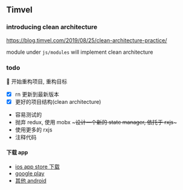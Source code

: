 ## Timvel

### introducing clean architecture

https://blog.timvel.com/2019/08/25/clean-architecture-practice/

module under `js/modules` will implement clean architecture

### todo

 开始重构项目, 重构目标

- [x] rn 更新到最新版本
- [x] 更好的项目结构(clean architecture)
- 容易测试的
- 抛弃 redux, 使用 mobx ~~~设计一个新的 state manager, 依托于 rxjs~~~
- 使用更多的 rxjs
- 注释代码

#### 下载 app

- [ios app store 下载](https://apps.apple.com/cn/app/id1461661373)
- [google play](https://play.google.com/store/apps/details?id=com.timvel)
- [其他 android](https://timvel-downloads.oss-cn-hangzhou.aliyuncs.com/timvel-latest.apk)
